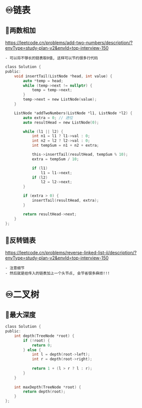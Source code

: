 # ♾️链表
## 💫两数相加
https://leetcode.cn/problems/add-two-numbers/description/?envType=study-plan-v2&envId=top-interview-150

```ad-info
- 可以将不够长的链表取0值, 这样可以节约很多行代码
```

```c
class Solution {
public:
    void insertTail(ListNode *head, int value) {
        auto *temp = head;
        while (temp->next != nullptr) {
            temp = temp->next;
        }
        temp->next = new ListNode(value);
    }

    ListNode *addTwoNumbers(ListNode *l1, ListNode *l2) {
        auto extra = 0; // 进位
        auto resultHead = new ListNode(0);

        while (l1 || l2) {
            int n1 = l1 ? l1->val : 0;
            int n2 = l2 ? l2->val : 0;
            int tempSum = n1 + n2 + extra;

            this->insertTail(resultHead, tempSum % 10);
            extra = tempSum / 10;

            if (l1)
                l1 = l1->next;
            if (l2)
                l2 = l2->next;
        }

        if (extra > 0) {
            insertTail(resultHead, extra);
        }

        return resultHead->next;
    }
};
```

## 💫反转链表
https://leetcode.cn/problems/reverse-linked-list-ii/description/?envType=study-plan-v2&envId=top-interview-150

```ad-info
- 注意细节
- 然后就是给传入的链表加上一个头节点, 会节省很多麻烦!!!
```

# ♾️二叉树
## 💫最大深度
```c
class Solution {  
public:  
    int depth(TreeNode *root) {  
        if (!root) {  
            return 0;  
        } else {  
            int l = depth(root->left);  
            int r = depth(root->right);  
  
            return 1 + (l > r ? l : r);  
        }  
    }  
  
    int maxDepth(TreeNode *root) {  
        return depth(root);  
    }  
};
```






